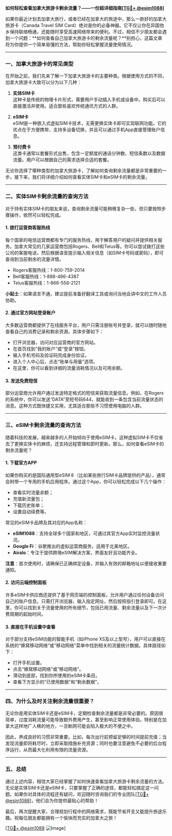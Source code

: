 **如何轻松查看加拿大旅游卡剩余流量？——一份超详细指南[[TG💪+ @esim1088](https://t.me/s/esim1088)]**

如果你最近计划去加拿大旅行，或者已经在加拿大的旅途中，那么一款好的加拿大旅游卡（Canada Travel SIM Card）绝对是你的必备神器。它不仅让你在异国他乡保持联络畅通，还能随时享受高速网络带来的便利。不过，相信不少朋友都会遇到一个问题：**如何查看自己加拿大旅游卡的剩余流量呢？**别担心，这篇文章将为你提供一个简单易懂的方法，帮助你轻松掌握流量使用情况。

---

### 一、加拿大旅游卡的常见类型

在开始之前，我们先来了解一下加拿大旅游卡的主要种类。根据使用方式的不同，加拿大旅游卡大致可以分为以下几种：

1. **实体SIM卡**  
   这种卡是传统的物理卡片形式，需要用户手动插入手机或设备中。购买后可以直接激活并使用。适合那些喜欢传统通讯方式的人群。

2. **eSIM卡**  
   eSIM是一种嵌入式虚拟SIM卡技术，无需更换实体卡即可实现联网功能。它的优点在于方便携带，支持多设备切换，并且可以通过手机App直接管理账户信息。

3. **预付费卡**  
   这类卡通常以套餐形式出售，包含一定额度的通话分钟数、短信条数以及数据流量。用户可以根据自己的需求选择合适的套餐。

无论你选择了哪种类型的加拿大旅游卡，了解如何查询剩余流量都是非常重要的一步。接下来，我们将详细介绍如何查看实体SIM卡和eSIM卡的剩余流量。

---

### 二、实体SIM卡剩余流量的查询方法

对于持有实体SIM卡的朋友来说，查询剩余流量可能稍微复杂一些，但只要按照步骤操作，依然可以轻松完成。

#### 1. **拨打运营商客服热线**
   每个国家的电信运营商都有专门的服务热线，用于解答用户的疑问并提供相关服务。加拿大常见的几家运营商包括Rogers、Bell和Telus等。你可以尝试拨打这些公司的客服电话，然后根据语音提示输入相关信息（如SIM卡号码或密码），即可查询到当前剩余的流量详情。

   - Rogers客服热线：1-800-759-2014  
   - Bell客服热线：1-888-466-4387  
   - Telus客服热线：1-866-558-2121  

   **小贴士**：如果语言不通，建议提前准备好翻译工具或询问当地会讲中文的工作人员协助。

#### 2. **通过官方网站登录账户**
   大多数运营商都提供了在线服务平台，用户只需注册账号并登录，就可以随时随地查看自己的消费记录和剩余资源。具体步骤如下：
   - 打开浏览器，访问对应运营商的官方网站。
   - 在首页找到“我的账户”或“登录”按钮。
   - 输入手机号码及验证码完成身份验证。
   - 进入个人中心后，点击“账单与用量”选项。
   - 在这里，你可以看到详细的流量消耗情况以及可用余额。

#### 3. **发送免费短信**
   部分运营商允许用户通过发送特定格式的短信来获取流量信息。例如，在Rogers的系统中，你可以发送“DATA”至短号码644，就能收到一条包含当前流量状态的消息。这种方式既快捷又实用，尤其适合那些不习惯使用电脑的人群。

---

### 三、eSIM卡剩余流量的查询方法

随着科技的发展，越来越多的人开始倾向于使用eSIM卡。这种虚拟SIM卡不仅省去了更换实体卡的麻烦，还支持远程管理和即时更新。那么，如何查看eSIM卡的剩余流量呢？

#### 1. **下载官方APP**
   如果你购买的是国际通用型eSIM卡（比如某些旅行SIM卡品牌提供的产品），通常会附带一个专用的手机应用程序。通过这个App，你可以轻松完成以下几个操作：
   - 查看实时流量余额；
   - 充值新流量包；
   - 下载历史账单；
   - 设置自动续费等。

   常见的eSIM卡品牌及其对应的App名称：
   - **eSIM1088**：支持全球多个国家和地区，可通过其官方App实时监控流量状况。
   - **Google Fi**：谷歌推出的虚拟运营商服务，适用于北美地区。
   - **Airalo**：专注于提供跨境eSIM解决方案，界面友好且功能齐全。

   **注意**：首次使用时，请确保已正确绑定设备，并输入有效的邮箱地址以便接收重要通知。

#### 2. **访问云端控制面板**
   许多eSIM卡供应商还提供了基于网页端的控制面板，允许用户通过任何设备访问自己的账户信息。只需打开浏览器，输入指定网址，然后按照指引登录即可。在这里，你可以找到关于流量使用的所有细节，包括已用流量、剩余流量以及下一次计费周期的起始时间。

#### 3. **直接在手机设置中查看**
   对于部分支持eSIM功能的智能手机（如iPhone XS及以上型号），用户可以直接在系统的“蜂窝移动网络”或“移动网络”菜单中找到相关的流量统计数据。具体路径如下：
   - 打开手机设置。
   - 点击“蜂窝移动网络”或“移动网络”。
   - 滑动到底部，找到你所使用的eSIM卡条目。
   - 查看下方显示的“已使用数据”和“剩余数据”。

---

### 四、为什么及时关注剩余流量很重要？

无论你是用实体SIM卡还是eSIM卡，定期检查剩余流量都是非常必要的。原因很简单，过度消耗流量可能导致额外费用产生，甚至影响正常使用体验。特别是在加拿大这样地广人稀的地方，一旦断网可能会陷入极大的不便之中。

因此，养成良好的习惯非常重要。比如，每次出行前预留足够的时间提前充值；当发现流量即将耗尽时，立即采取措施补充资源；同时也要注意避免不必要的后台程序运行，从而最大化利用有限的流量资源。

---

### 五、总结

通过上述内容，相信大家已经掌握了如何快速查看加拿大旅游卡剩余流量的方法。无论是实体SIM卡还是eSIM卡，只要掌握了正确的途径，都能轻松搞定这一问题。如果你对具体的流程还有疑问，欢迎随时咨询我们的专业团队[[TG💪+ @esim1088](https://t.me/s/esim1088)]，他们会为你提供最贴心的帮助！

最后，再次提醒大家，合理规划行程中的网络需求，既能节省开支又能提升旅途乐趣。祝每位朋友都能拥有一个愉快而充实的加拿大之旅！

[[TG💪+ @esim1088](https://t.me/s/esim1088) ![Image](https://i.postimg.cc/4NQfJmqS/Snipaste-2025-05-13-00-14-12.png)]